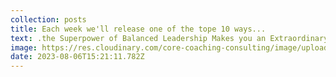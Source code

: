 ```yaml
---
collection: posts
title: Each week we'll release one of the tope 10 ways...
text: .t﻿he Superpower of Balanced Leadership Makes you an Extraordinary Leader...
image: https://res.cloudinary.com/core-coaching-consulting/image/upload/v1691335913/female_superpowered_business_woman_vmcczq.png
date: 2023-08-06T15:21:11.782Z
---
```

